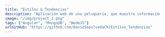 ```yaml
---
title: "Estilos & Tendencias"
description: "Aplicación web de una peluquería, que muestra información sobre la peluquería, los servicios que ofrece, productos disponibles y más. Incluye un panel de administración y carrito de compras."
image: "/img/project_2.png"
tags: ["Angular", "MongoDB", "NodeJS"]
urlGitHub: "https://github.com/DavidSepulvedaCh/Estilos_Tendencias"
---
```

